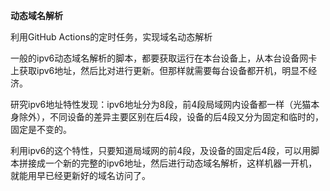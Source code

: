 **动态域名解析**

  利用GitHub Actions的定时任务，实现域名动态解析

  一般的ipv6动态域名解析的脚本，都要获取运行在本台设备上，从本台设备网卡上获取ipv6地址，然后比对进行更新。但那样就需要每台设备都开机，明显不经济。

  研究ipv6地址特性发现：ipv6地址分为8段，前4段局域网内设备都一样（光猫本身除外），不同设备的差异主要区别在后4段，设备的后4段又分为固定和临时的，固定是不变的。

  利用ipv6的这个特性，只要知道局域网的前4段，及设备的固定后4段，可以用脚本拼接成一个新的完整的ipv6地址，然后进行动态域名解析，这样机器一开机，就能用早已经更新好的域名访问了。
